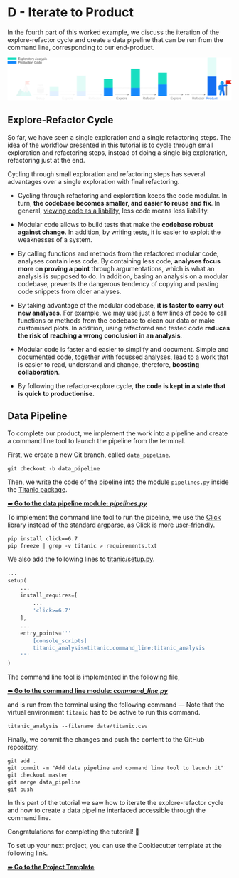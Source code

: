 # D - Iterate to Product

In the fourth part of this worked example, we discuss the iteration of the explore-refactor cycle and create a data pipeline that can be run from the command line, corresponding to our end-product.



![refactor](../../resources/iterate_to_product.png)



## Explore-Refactor Cycle

So far, we have seen a single exploration and a single refactoring steps. The idea of the workflow presented in this tutorial is to cycle through small exploration and refactoring steps, instead of doing a single big exploration, refactoring just at the end.

Cycling through small exploration and refactoring steps has several advantages over a single exploration with final refactoring.

- Cycling through refactoring and exploration keeps the code modular. In turn, **the codebase becomes smaller, and easier to reuse and fix**. In general, [viewing code as a liability](https://youtu.be/YyhfK-aBo-Y?t=17m42s), less code means less liability.
- Modular code allows to build tests that make the **codebase robust against change**. In addition, by writing tests, it is easier to exploit the weaknesses of a system.
- By calling functions and methods from the refactored modular code, analyses contain less code. By containing less code, **analyses focus more on proving a point** through argumentations, which is what an analysis is supposed to do. In addition, basing an analysis on a modular codebase, prevents the dangerous tendency of copying and pasting code snippets from older analyses.
- By taking advantage of the modular codebase, **it is faster to carry out new analyses**. For example, we may use just a few lines of code to call functions or methods from the codebase to clean our data or make customised plots. In addition, using refactored and tested code **reduces the risk of reaching a wrong conclusion in an analysis**.
- Modular code is faster and easier to simplify and document. Simple and documented code, together with focussed analyses, lead to a work that is easier to read, understand and change, therefore, **boosting collaboration**.


- By following the refactor-explore cycle, **the code is kept in a state that is quick to productionise**.

## Data Pipeline

To complete our product, we implement the work into a pipeline and create a command line tool to launch the pipeline from the terminal.

First, we create a new Git branch, called `data_pipeline`.

```shell
git checkout -b data_pipeline
```

Then, we write the code of the pipeline into the module `pipelines.py` inside the [Titanic package](titanic).

[**➠   Go to the data pipeline module: *pipelines.py***](titanic/titanic/pipelines.py)

To implement the command line tool to run the pipeline, we use the [Click](http://click.pocoo.org/) library instead of the standard [argparse](https://docs.python.org/3/library/argparse.html), as Click is more [user-friendly](http://click.pocoo.org/5/why/).

```shell
pip install click==6.7
pip freeze | grep -v titanic > requirements.txt
```

We also add the following lines to [titanic/setup.py](titanic/setup.py).

```python
...
setup(
    ...
    install_requires=[
        ...
        'click>=6.7'
    ],
	...
    entry_points='''
        [console_scripts]
        titanic_analysis=titanic.command_line:titanic_analysis
    '''
)
```

The command line tool is implemented in the following file,

[**➠   Go to the command line module: *command_line.py***](titanic/titanic/command_line.py)

and is run from the terminal using the following command — Note that the virtual environment `titanic` has to be active to run this command.

```shell
titanic_analysis --filename data/titanic.csv
```

Finally, we commit the changes and push the content to the GitHub repository.

```shell
git add .
git commit -m "Add data pipeline and command line tool to launch it"
git checkout master 
git merge data_pipeline
git push
```

In this part of the tutorial we saw how to iterate the explore-refactor cycle and how to create a data pipeline interfaced accessible through the command line.

Congratulations for completing the tutorial! :tada:

To set up your next project, you can use the Cookiecutter template at the following link.

[**➠   Go to the Project Template**](../../template)